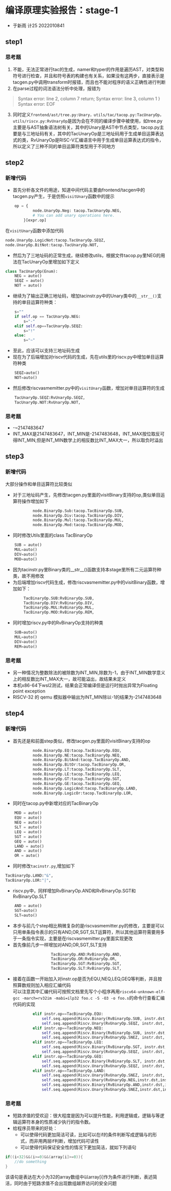 # 编译原理实验报告：stage-1
- 于新雨 计25 2022010841
## step1
### 思考题
1. 不能，无法正常进行tac的生成，namer和typer的作用是遍历AST，对类型和符号进行检查，并且和符号表的构建也有关系，如果没有这两步，直接表示是tacgen.py中调用transform时报错，而且也不能对程序的语义正确性进行判断  
2. 在parse过程的词法语法分析中处理，报错为
> Syntax error: line 2, column 7
> return;
> Syntax error: line 3, column 1
> \}
> Syntax error: EOF
3. 同时定义`frontend/ast/tree.py:Unary，utils/tac/tacop.py:TacUnaryOp，utils/riscv.py:RvUnaryOp`是因为会在不同的编译步骤中被使用，如tree.py主要是与AST抽象语法树有关，其中的Unary是AST中节点类型，tacop.py主要是与三地址码有关，其中的TacUnaryOp是三地址码用于生成单目运算表达式的类，RvUnaryOp是RISC-V汇编语言中用于生成单目运算表达式的指令，所以定义了三种不同的单目运算符类型用于不同地方  
## step2
### 新增代码
- 首先分析各文件的用途，知道中间代码主要由frontend/tacgen中的tacgen.py产生，于是仿照`visitUnary`函数中的提示  
```py
    op = {
            node.UnaryOp.Neg: tacop.TacUnaryOp.NEG,
            # You can add unary operations here.
        }[expr.op]
```   
在`visitUnary`函数中添加代码
```py
node.UnaryOp.LogicNot:tacop.TacUnaryOp.SEQZ,
node.UnaryOp.BitNot:tacop.TacUnaryOp.NOT,
```
- 然后为了三地址码的正常生成，继续修改utils，根据文件tacop.py里NEG的用法在TacUnaryOp里增加如下定义    
```py
class TacUnaryOp(Enum):
    NEG = auto()
    SEQZ = auto()
    NOT = auto()
```
- 继续为了输出正确三地址码，增加tacinstr.py中的Unary类中的`__str__()`支持的单目运算符种类：  
```py
    s=""
    if self.op == TacUnaryOp.NEG:
        s="-"
    elif self.op==TacUnaryOp.SEQZ:
        s="!"
    else:
        s="~"
```
- 至此，应该可以支持三地址码生成
- 现在为了后端增加对riscv代码的生成，先在utils里的riscv.py中增加单目运算符种类  
```py
    SEQZ=auto()
    NOT=auto()
```
- 然后修改riscvasmemitter.py中的`visitUnary`函数，增加对单目运算符的生成  
```py
    TacUnaryOp.SEQZ:RvUnaryOp.SEQZ,
    TacUnaryOp.NOT:RvUnaryOp.NOT,
```

### 思考题
- -~2147483647
- INT_MAX是2147483647，INT_MIN是-2147483648，INT_MAX按位取反可得INT_MIN,但是INT_MIN数学上的相反数比INT_MAX大一，所以取负时溢出  

## step3
### 新增代码
大部分操作和单目运算符比较类似
- 对于三地址码产生，先修改tacgen.py里面的visitBinary支持的op,类似单目运算符操作增加如下  
```py
            node.BinaryOp.Sub:tacop.TacBinaryOp.SUB,
            node.BinaryOp.Div:tacop.TacBinaryOp.DIV,
            node.BinaryOp.Mul:tacop.TacBinaryOp.MUL,
            node.BinaryOp.Mod:tacop.TacBinaryOp.MOD,
```
- 同时修改Utils里面的class TacBinaryOp  
```py
    SUB = auto()
    MUL=auto()
    DIV=auto()
    MOD=auto()
```
- 因为tacinstr.py里Binary类的__str__()函数支持本stage里所有二元运算符种类，故不用修改  
- 为后端增加riscv代码生成，修改riscvasmemitter.py中的visitBinary函数，增加如下：
```py
        TacBinaryOp.SUB:RvBinaryOp.SUB,
        TacBinaryOp.DIV:RvBinaryOp.DIV,
        TacBinaryOp.MUL:RvBinaryOp.MUL,
        TacBinaryOp.MOD:RvBinaryOp.REM,
```
- 同时增加riscv.py中的RvBinaryOp支持的种类
```py
    SUB=auto()
    MUL=auto()
    DIV=auto()
    REM=auto()
```

### 思考题
- 另一种情况为整数除法的被除数为INT_MIN,除数为-1，由于INT_MIN数学意义上的相反数比INT_MAX大一，故可能溢出，故结果未定义
- 本机x86-64下wsl2测试，结果会正常编译但是运行时抛出异常为Floating point exception  
- RISCV-32 的 qemu 模拟器中输出为INT_MIN除以-1的结果为-2147483648

## step4
### 新增代码
- 首先还是和前面step类似，修改tacgen.py里面的visitBinary支持的op  
```py
            node.BinaryOp.EQ:tacop.TacBinaryOp.EQU,
            node.BinaryOp.NE:tacop.TacBinaryOp.NEQ,
            node.BinaryOp.BitAnd:tacop.TacBinaryOp.AND,
            node.BinaryOp.BitOr:tacop.TacBinaryOp.OR,
            node.BinaryOp.LT:tacop.TacBinaryOp.SLT,
            node.BinaryOp.LE:tacop.TacBinaryOp.LEQ,
            node.BinaryOp.GT:tacop.TacBinaryOp.SGT,
            node.BinaryOp.GE:tacop.TacBinaryOp.GEQ,
            node.BinaryOp.LogicAnd:tacop.TacBinaryOp.LAND,
            node.BinaryOp.LogicOr:tacop.TacBinaryOp.LOR,
```
- 同时在tacop.py中新增对应的TacBinaryOp  
```py
    MOD = auto()
    EQU = auto()
    NEQ = auto()
    SLT = auto()
    LEQ = auto()
    SGT = auto()
    GEQ = auto()
    LAND = auto()
    AND = auto()
    OR = auto()
```

- 同时修改`tacinstr.py`,增加如下

```py
TacBinaryOp.LAND:"&",
TacBinaryOp.LOR:"|",  
```
- riscv.py中，同样增加RvBinaryOp.AND和RvBinaryOp.SGT和RvBinaryOp.SLT  
```py
    AND = auto()
    SGT=auto()
    SLT=auto()
```
- 本步与前几个step相比稍微复杂的是riscvasmemitter.py的修改，主要是可以只用单条指令表示的只有AND,OR,SGT,SLT运算符，所以其他运算符需要用多于一条指令实现，主要是在riscvasmemitter.py里面实现更改  
- 首先像前几步一样增加对AND,OR,SGT,SLT支持
```py
                    TacBinaryOp.AND:RvBinaryOp.AND,
                    TacBinaryOp.OR:RvBinaryOp.OR,
                    TacBinaryOp.SGT:RvBinaryOp.SGT,
                    TacBinaryOp.SLT:RvBinaryOp.SLT,
```
- 接着在函数一开始加入对instr.op是否为EQU,NEQ,LEQ,GEQ等判断，并且按照算数规则加入相应汇编代码  
可以注意其中汇编代码可按照文档里先写个小程序再用`riscv64-unknown-elf-gcc -march=rv32im -mabi=ilp32 foo.c -S -O3 -o foo.s`的命令行查看汇编代码的实现  
```py
            elif instr.op==TacBinaryOp.EQU:
                self.seq.append(Riscv.Binary(RvBinaryOp.SUB, instr.dst, instr.lhs, instr.rhs))
                self.seq.append(Riscv.Unary(RvUnaryOp.SEQZ, instr.dst, instr.dst))
            elif instr.op==TacBinaryOp.NEQ:
                self.seq.append(Riscv.Binary(RvBinaryOp.SUB, instr.dst, instr.lhs, instr.rhs))
                self.seq.append(Riscv.Unary(RvUnaryOp.SNEZ, instr.dst, instr.dst))
            elif instr.op==TacBinaryOp.LEQ:
                self.seq.append(Riscv.Binary(RvBinaryOp.SGT, instr.dst, instr.lhs, instr.rhs))
                self.seq.append(Riscv.Unary(RvUnaryOp.SEQZ, instr.dst, instr.dst))
            elif instr.op==TacBinaryOp.GEQ:
                self.seq.append(Riscv.Binary(RvBinaryOp.SLT, instr.dst, instr.lhs, instr.rhs))
                self.seq.append(Riscv.Unary(RvUnaryOp.SEQZ, instr.dst, instr.dst))
            elif instr.op==TacBinaryOp.LAND:
                self.seq.append(Riscv.Unary(RvUnaryOp.SNEZ, instr.dst, instr.lhs))
                self.seq.append(Riscv.Unary(RvUnaryOp.NEG,instr.dst,instr.dst))
                self.seq.append(Riscv.Binary(RvBinaryOp.AND,instr.dst,instr.dst,instr.rhs))
                self.seq.append(Riscv.Unary(RvUnaryOp.SNEZ,instr.dst,instr.dst))
```
### 思考题
- 短路求值的受欢迎：很大程度是因为可以提升性能，利用逻辑或，逻辑与等逻辑运算符本身的性质减少执行的指令数。  
- 给程序员带来的好处：
  - 可以使得代码更加简洁可读，比如可以在if的条件判断写成逻辑与的形式，而非用两层if判断，增加代码可读性  
  - 可以使得代码保证安全性的情况下更加简洁，就如下列语句
```c
if((i<32)&&(i>=0)&&(array[i]>=0)){
    //do something
}
```
该语句是表达在大小为32的array数组中以array[i]作为条件进行判断，表述简洁，同时由于短路求值不会出现数组越界访问的安全问题  